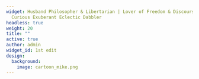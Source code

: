 ```yaml
---
widget: Husband Philosopher & Libertarian | Lover of Freedom & Discourse | A
  Curious Exuberant Eclectic Dabbler
headless: true
weight: 20
title: ""
active: true
author: admin
widget_id: 1st edit
design:
  background:
    image: cartoon_mike.png
---
```

